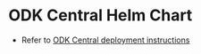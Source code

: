 # ODK Central Helm Chart

- Refer to [ODK Central deployment instructions](https://docs.openg2p.org/deployment/external-components-setup/odk-central-deployment)

